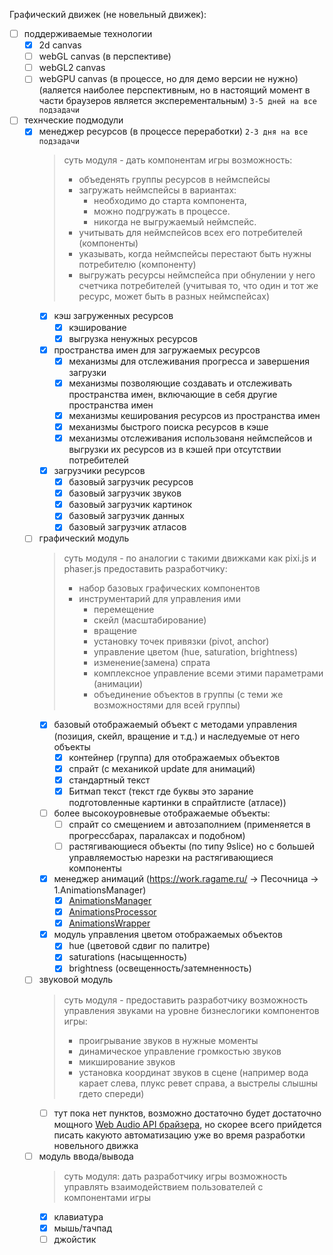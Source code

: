 Графический движек (не новельный движек):

- [ ] поддерживаемые технологии
    - [x] 2d canvas
    - [ ] webGL canvas (в перспективе)
    - [ ] webGL2 canvas
    - [ ] webGPU canvas (в процессе, но для демо версии не нужно) (яаляется наиболее перспективным, но в настоящий момент в части браузеров является эксперементальным) `3-5 дней на все подзадачи`
- [ ] технческие подмодули
    - [x] менеджер ресурсов (в процессе переработки) `2-3 дня на все подзадачи`
        > суть модуля - дать компонентам игры возможность:
        > - объеденять группы ресурсов в неймспейсы
        > - загружать неймспейсы в вариантах:
        >   - необходимо до старта компонента,
        >   - можно подгружать в процессе.
        >   - никогда не выгружаемый неймспейс.
        > - учитывать для неймспейсов всех его потребителей (компоненты)
        > - указывать, когда неймспейсы перестают быть нужны потребителю (компоненту)
        > - выгружать ресурсы неймспейса при обнулении у него счетчика потребителей (учитывая то, что один и тот же ресурс, может быть в разных неймспейсах)
        - [x] кэш загруженных ресурсов
            - [x] кэширование
            - [x] выгрузка ненужных ресурсов
        - [x] пространства имен для загружаемых ресурсов
            - [x] механизмы для отслеживания прогресса и завершения загрузки
            - [x] механизмы позволяющие создавать и отслеживать пространства имен, включающие в себя другие пространства имен
            - [x] механизмы кеширования ресурсов из пространства имен
            - [x] механизмы быстрого поиска ресурсов в кэше
            - [x] механизмы отслеживания использованя неймспейсов и выгрузки их ресурсов из в кэшей при отсутствии потребителей
        - [x] загрузчики ресурсов
            - [x] базовый загрузчик ресурсов
            - [x] базовый загрузчик звуков
            - [x] базовый загрузчик картинок
            - [x] базовый загрузчик данных
            - [x] базовый загрузчик атласов
    - [ ] графический модуль
        > суть модуля - по аналогии с такими движками как pixi.js и phaser.js предоставить разработчику:
        > - набор базовых графических компонентов
        > - инструментарий для управления ими
        >   - перемещение
        >   - скейл (масштабирование)
        >   - вращение
        >   - установку точек привязки (pivot, anchor)
        >   - управление цветом (hue, saturation, brightness)
        >   - изменение(замена) спрата
        >   - комплексное управление всеми этими параметрами (анимации)
        >   - объединение объектов в группы (с теми же возможностями для всей группы)
        - [x] базовый отображаемый объект с методами управления (позиция, скейл, вращение и т.д.) и наследуемые от него объекты
            - [x] контейнер (группа) для отображаемых объектов
            - [x] спрайт (с механикой update для анимаций)
            - [x] стандартный текст 
            - [x] Битмап текст (текст где буквы это зарание подготовленные картинки в спрайтлисте (атласе))
        - [ ] более высокоуровневые отображаемые объекты:
            - [ ] спрайт со смещением и автозаполнием (применяется в прогрессбарах, паралаксах и подобном)
            - [ ] растягивающиеся объекты (по типу 9slice) но с большей управляемостью нарезки на растягивающиеся компоненты
        - [x] менеджер анимаций (https://work.ragame.ru/ -> Песочница -> 1.AnimationsManager)
            - [x] [AnimationsManager](https://work.ragame.ru/api/AnimationsManager.html)
            - [x] [AnimationsProcessor](https://work.ragame.ru/api/AnimationsProcessor.html)
            - [x] [AnimationsWrapper](https://work.ragame.ru/api/AnimationsWrapper.html)
        - [x] модуль управления цветом отображаемых объектов
            - [x] hue (цветовой сдвиг по палитре)
            - [x] saturations (насыщенность)
            - [x] brightness (освещенность/затемненность)
    - [ ] звуковой модуль
        > суть модуля - предоставить разработчику возможность управления звуками на уровне бизнеслогики компонентов игры:
        > - проигрывание звуков в нужные моменты
        > - динамическое управление громкостью звуков
        > - микширование звуков
        > - установка координат звуков в сцене (например вода карает слева, плукс ревет справа, а выстрелы слышны гдето спереди)
        - [ ] тут пока нет пунктов, возможно достаточно будет достаточно мощного [Web Audio API брайзера](https://developer.mozilla.org/ru/docs/Web/API/Web_Audio_API), но скорее всего прийдется писать какуюто автоматизацию уже во время разработки новельного движка
    - [ ] модуль ввода/вывода
        > суть модуля: дать разработчику игры возможность управлять взаимодействием пользователей с компонентами игры
        - [x] клавиатура
        - [x] мышь/тачпад
        - [ ] джойстик